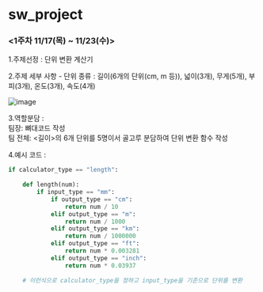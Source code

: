 # sw_project
### <1주차 11/17(목) ~ 11/23(수)>
1.주제선정 : 단위 변환 계산기

2.주제 세부 사항 - 단위 종류 : 길이(6개의 단위(cm, m 등)), 넓이(3개), 무게(5개), 부피(3개), 온도(3개), 속도(4개)

![image](https://user-images.githubusercontent.com/115673103/203234542-80afeb60-e75d-4f41-bdad-a300fd488c8e.png)

3.역할분담 :           
팀장: 뼈대코드 작성           
팀 전체: <길이>의 6개 단위를 5명이서 골고루 분담하여 단위 변환 함수 작성 

4.예시 코드 : 
```python
if calculator_type == "length":
    
    def length(num):
        if input_type == "mm":
            if output_type == "cm":
                return num / 10
            elif output_type == "m":
                return num / 1000               
            elif output_type == "km":
                return num / 1000000
            elif output_type == "ft":
                return num * 0.003281
            elif output_type == "inch":
                return num * 0.03937
            
    # 이런식으로 calculator_type을 정하고 input_type을 기준으로 단위를 변환
```
